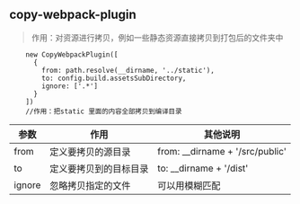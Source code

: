 ## copy-webpack-plugin

>作用：对资源进行拷贝，例如一些静态资源直接拷贝到打包后的文件夹中
```
    new CopyWebpackPlugin([
      {
        from: path.resolve(__dirname, '../static'),
        to: config.build.assetsSubDirectory,
        ignore: ['.*']
      }
    ])
    //作用：把static 里面的内容全部拷贝到编译目录
```
| 参数 | 作用 | 其他说明 |
| ------ | ------ | ------ |
| from | 定义要拷贝的源目录 | from: __dirname + '/src/public' |
| to | 定义要拷贝到的目标目录 | to: __dirname + '/dist' |
| ignore | 忽略拷贝指定的文件 | 可以用模糊匹配 |